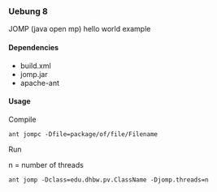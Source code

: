 ### Uebung 8
JOMP (java open mp) hello world example

#### Dependencies
* build.xml
* jomp.jar
* apache-ant

#### Usage
Compile

```ant jompc -Dfile=package/of/file/Filename```

Run

n = number of threads

```ant jomp -Dclass=edu.dhbw.pv.ClassName -Djomp.threads=n```
